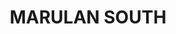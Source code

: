 ---
lastmod: '2025-04-06T06:05:20+00:00'
latitude: -34.711848
layout: suburb
longitude: 150.13033
postcode: '2579'
state: NSW
title: MARULAN SOUTH
url: /nsw/marulan-south/
---